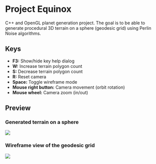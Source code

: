 # Project Equinox
C++ and OpenGL planet generation project. The goal is to be able to generate procedural 3D terrain on a sphere (geodesic grid) using Perlin Noise algorithms.

## Keys
* **F3:** Show/hide key help dialog
* **W:** Increase terrain polygon count
* **S:** Decrease terrain polygon count
* **R:** Reset camera
* **Space:** Toggle wireframe mode
* **Mouse right button:** Camera movement (orbit rotation)
* **Mouse wheel:** Camera zoom (in/out)

## Preview
### Generated terrain on a sphere
![](http://i.imgur.com/ZY2pgam.png)
### Wireframe view of the geodesic grid
![](http://i.imgur.com/JA884Fs.png)
